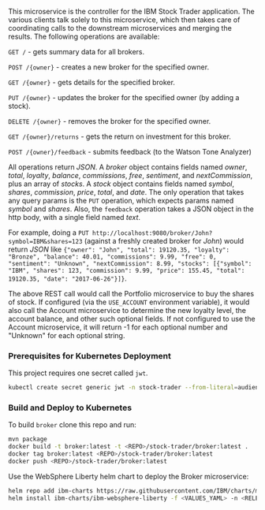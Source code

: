 <!--
       Copyright 2020 IBM Corp All Rights Reserved

   Licensed under the Apache License, Version 2.0 (the "License");
   you may not use this file except in compliance with the License.
   You may obtain a copy of the License at

       http://www.apache.org/licenses/LICENSE-2.0

   Unless required by applicable law or agreed to in writing, software
   distributed under the License is distributed on an "AS IS" BASIS,
   WITHOUT WARRANTIES OR CONDITIONS OF ANY KIND, either express or implied.
   See the License for the specific language governing permissions and
   limitations under the License.
-->

This microservice is the controller for the IBM Stock Trader application.  The various clients talk solely
to this microservice, which then takes care of coordinating calls to the downstream microservices and
merging the results.  The following operations are available:

`GET /` - gets summary data for all brokers.

`POST /{owner}` - creates a new broker for the specified owner.

`GET /{owner}` - gets details for the specified broker.

`PUT /{owner}` - updates the broker for the specified owner (by adding a stock).

`DELETE /{owner}` - removes the broker for the specified owner.

`GET /{owner}/returns` - gets the return on investment for this broker.

`POST /{owner}/feedback` - submits feedback (to the Watson Tone Analyzer)

All operations return *JSON*.  A *broker* object contains fields named *owner*, *total*, *loyalty*, *balance*,
*commissions*, *free*, *sentiment*, and *nextCommission*, plus an array of *stocks*.  A *stock* object contains
fields named *symbol*, *shares*, *commission*, *price*, *total*, and *date*.  The only operation that takes any
query params is the `PUT` operation, which expects params named *symbol* and *shares*.  Also, the `feedback`
operation takes a JSON object in the http body, with a single field named *text*.

For example, doing a `PUT http://localhost:9080/broker/John?symbol=IBM&shares=123` (against a freshly
created broker for *John*) would return *JSON* like `{"owner": "John", "total": 19120.35, "loyalty": "Bronze",
"balance": 40.01, "commissions": 9.99, "free": 0, "sentiment": "Unknown", "nextCommission": 8.99, "stocks":
[{"symbol": "IBM", "shares": 123, "commission": 9.99, "price": 155.45, "total": 19120.35, "date": "2017-06-26"}]}`.

The above REST call would call the Portfolio microservice to buy the shares of stock.  If configured (via the
`USE_ACCOUNT` environment variable), it would also call the Account microservice to determine the new loyalty
level, the account balance, and other such optional fields.  If not configured to use the Account microservice,
it will return -1 for each optional number and "Unknown" for each optional string.

### Prerequisites for Kubernetes Deployment
 This project requires one secret called `jwt`.
  ```bash
  kubectl create secret generic jwt -n stock-trader --from-literal=audience=stock-trader --from-literal=issuer=http://stock-trader.ibm.com
  ```
  
 
 ### Build and Deploy to Kubernetes
To build `broker` clone this repo and run:
```bash
mvn package
docker build -t broker:latest -t <REPO>/stock-trader/broker:latest .
docker tag broker:latest <REPO>/stock-trader/broker:latest
docker push <REPO>/stock-trader/broker:latest
```

Use the WebSphere Liberty helm chart to deploy the Broker microservice:
```bash
helm repo add ibm-charts https://raw.githubusercontent.com/IBM/charts/master/repo/stable/
helm install ibm-charts/ibm-websphere-liberty -f <VALUES_YAML> -n <RELEASE_NAME> --tls
```
